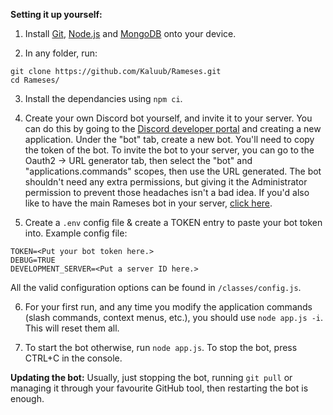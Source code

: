 **Setting it up yourself:**
1. Install [Git](https://git-scm.com/), [Node.js](https://nodejs.org/en/download/) and [MongoDB](https://repo.mongodb.org/yum/amazon/2/mongodb-org/6.0/x86_64/RPMS/mongodb-org-server-6.0.3-1.amzn2.x86_64.rpm) onto your device.

2. In any folder, run:
```
git clone https://github.com/Kaluub/Rameses.git
cd Rameses/
```

3. Install the dependancies using `npm ci`.

4. Create your own Discord bot yourself, and invite it to your server. You can do this by going to the [Discord developer portal](https://discord.com/developers/applications) and creating a new application. Under the "bot" tab, create a new bot. You'll need to copy the token of the bot. To invite the bot to your server, you can go to the Oauth2 -> URL generator tab, then select the "bot" and "applications.commands" scopes, then use the URL generated. The bot shouldn't need any extra permissions, but giving it the Administrator permission to prevent those headaches isn't a bad idea. If you'd also like to have the main Rameses bot in your server, [click here](https://discord.com/api/oauth2/authorize?client_id=1041182147924467762&permissions=2147805248&scope=applications.commands%20bot).

5. Create a `.env` config file & create a TOKEN entry to paste your bot token into. Example config file:
```
TOKEN=<Put your bot token here.>
DEBUG=TRUE
DEVELOPMENT_SERVER=<Put a server ID here.>
```
All the valid configuration options can be found in `/classes/config.js`.

6. For your first run, and any time you modify the application commands (slash commands, context menus, etc.), you should use `node app.js -i`. This will reset them all.

7. To start the bot otherwise, run `node app.js`. To stop the bot, press CTRL+C in the console.

**Updating the bot:**
Usually, just stopping the bot, running `git pull` or managing it through your favourite GitHub tool, then restarting the bot is enough.